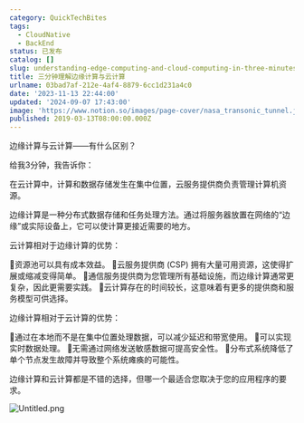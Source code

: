 ```yaml
---
category: QuickTechBites
tags:
  - CloudNative
  - BackEnd
status: 已发布
catalog: []
slug: understanding-edge-computing-and-cloud-computing-in-three-minutes
title: 三分钟理解边缘计算与云计算
urlname: 03bad7af-212e-4af4-8879-6cc1d231a4c0
date: '2023-11-13 22:44:00'
updated: '2024-09-07 17:43:00'
image: 'https://www.notion.so/images/page-cover/nasa_transonic_tunnel.jpg'
published: 2019-03-13T08:00:00.000Z
---
```


边缘计算与云计算——有什么区别？


给我3分钟，我告诉你：


在云计算中，计算和数据存储发生在集中位置，云服务提供商负责管理计算机资源。


边缘计算是一种分布式数据存储和任务处理方法。通过将服务器放置在网络的“边缘”或实际设备上，它可以使计算更接近需要的地方。


云计算相对于边缘计算的优势：


🔹资源池可以具有成本效益。
🔹云服务提供商 (CSP) 拥有大量可用资源，这使得扩展或缩减变得简单。
🔹通信服务提供商为您管理所有基础设施，而边缘计算通常更复杂，因此更需要实践。
🔹云计算存在的时间较长，这意味着有更多的提供商和服务模型可供选择。


边缘计算相对于云计算的优势：


🔸通过在本地而不是在集中位置处理数据，可以减少延迟和带宽使用。
🔸可以实现实时数据处理。
🔸无需通过网络发送敏感数据可提高安全性。
🔸分布式系统降低了单个节点发生故障并导致整个系统瘫痪的可能性。


边缘计算和云计算都是不错的选择，但哪一个最适合您取决于您的应用程序的要求。


![Untitled.png](https://prod-files-secure.s3.us-west-2.amazonaws.com/5d24fe63-e567-4804-86f9-9fdc62e13082/13581d9b-f241-4af1-9995-cb87504adaf1/Untitled.png?X-Amz-Algorithm=AWS4-HMAC-SHA256&X-Amz-Content-Sha256=UNSIGNED-PAYLOAD&X-Amz-Credential=ASIAZI2LB466ZZG6LTKF%2F20250409%2Fus-west-2%2Fs3%2Faws4_request&X-Amz-Date=20250409T213322Z&X-Amz-Expires=3600&X-Amz-Security-Token=IQoJb3JpZ2luX2VjEB0aCXVzLXdlc3QtMiJGMEQCIGbbrj5waOPkYWPdy1vwEtmBcQW6gwUsB4rYwRUx3UUjAiB%2F0qMVnapLHprKu2%2B8GW0GLHDRdrwZvHwyAK%2FuEL3PtCqIBAiW%2F%2F%2F%2F%2F%2F%2F%2F%2F%2F8BEAAaDDYzNzQyMzE4MzgwNSIMeD5ajE%2FzQ8P%2Bfi4PKtwDaGhcPizcEVzj0lZFX3ZAx%2Bl8wC2NyfB6ngBrjBJEYN%2BoChuvA40G7GnAdLeks7hqL0oapuFzt0oQPq9wLCcmZDC7y64JmnMFEzG7fUDLIxkcqW8zL0CuXBE0YQS5f6gfDMkU7OrxAGM6bKY1pFhHyryjH%2BvCPy1RzY4sVXlkWiHj6u9tFFnqp7SXn8cpSq%2Biymvjx1FtHHJVeC6lYaIpxm68Dj5FvKis1psk5A1cFcuiASaVINWranxI%2BUSc3yx55pv1%2BghiHQjXX0tF9nj%2Bsg5IgHEXsmb13JhBD1D8XpR8ZgPKpslH3vlakOZw7wUCLvUplMJK%2BpgXCb7v4WaR8B999%2FSzCzXhcwb8EJFzt7OusPV2ohbWycNOTnTs0ILWjjZROtq1yJvoZ3TP301Ka4kxJjvvVt7gkJR6bk3GQzwBHiu2Fdi6iJ2hEDoAx592NfR8zIBuFEY2jrI9Hg5c41nlm3qEbfe35an2eJoLdOnxK8UgrYUPEOLdZ77l1QPzDi8kltZid%2B4YRqd0o4pKLvueJqXtvJ%2FDMRwBK%2FCEdFiSysmd2bOW4%2FrQbjcxtvET1epxODWghis%2BLCGUbK8vGCrv%2BS4wtlU7staeocX74EvkhGHivJ7eGFKC6WIwkcfbvwY6pgEkIRoQTKcOGbnBMpc82cg7Ci9zBXgtIDofRJlHCo9VSedOIbxT9do3Xc6UN2GmOxlm7OSyxahSISikdjyPkYQde0x8yaumZMqVWVPeZWtLuzlrNOx22TeFanO2L%2B5CYtLZFaZurQwBeGUbIPFa2J2nBMQRy7a2%2BWq40OxGFXytix14XlestbRxC2NpHF51S15JbFR6tIsWwxNMxFGtnd71xZSXXUSF&X-Amz-Signature=11944a704dc75ddadc6de24f34f2d4f7ac4dfc32e3e2ba070220ae00cd577f1e&X-Amz-SignedHeaders=host&x-id=GetObject)

